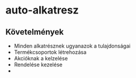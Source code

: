 # auto-alkatresz


## Követelmények
- Minden alkatrésznek ugyanazok a tulajdonságai
- Termékcsoportok létrehozása
- Akcióknak a kelzelése
- Rendelése kezelése
- 
